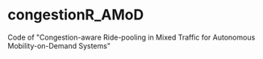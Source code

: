 # congestionR_AMoD
Code of "Congestion-aware Ride-pooling in Mixed Traffic for Autonomous Mobility-on-Demand Systems"
